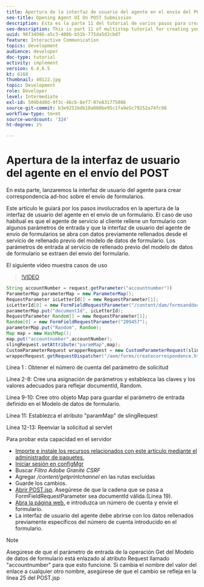 ```yaml
---
title: Apertura de la interfaz de usuario del agente en el envío del POST
seo-title: Opening Agent UI On POST Submission
description: Esta es la parte 11 del tutorial de varios pasos para crear su primer documento interactivo de comunicaciones para el canal de impresión. En esta parte, lanzaremos la interfaz de usuario del agente para crear correspondencia ad-hoc sobre el envío de formularios.
seo-description: This is part 11 of multistep tutorial for creating your first interactive communications document for the print channel. In this part, we will launch the agent ui interface for creating ad-hoc correspondence on form submission.
uuid: 96f34986-a5c3-400b-b51b-775da5d2cbd7
feature: Interactive Communication
topics: development
audience: developer
doc-type: tutorial
activity: implement
version: 6.4,6.5
kt: 6168
thumbnail: 40122.jpg
topic: Development
role: Developer
level: Intermediate
exl-id: 509b4d0d-9f3c-46cb-8ef7-07e831775086
source-git-commit: b3e9251bdb18a008be95c1fa9e5c79252a74fc98
workflow-type: tm+mt
source-wordcount: '324'
ht-degree: 1%

---
```


# Apertura de la interfaz de usuario del agente en el envío del POST

En esta parte, lanzaremos la interfaz de usuario del agente para crear correspondencia ad-hoc sobre el envío de formularios.

Este artículo le guiará por los pasos involucrados en la apertura de la interfaz de usuario del agente en el envío de un formulario. El caso de uso habitual es que el agente de servicio al cliente rellene un formulario con algunos parámetros de entrada y que la interfaz de usuario del agente de envío de formularios se abra con datos previamente rellenados desde el servicio de rellenado previo del modelo de datos de formulario. Los parámetros de entrada al servicio de rellenado previo del modelo de datos de formulario se extraen del envío del formulario.

El siguiente vídeo muestra casos de uso

>[!VIDEO](https://video.tv.adobe.com/v/40122?quality=12&learn=on)

```java
String accountNumber = request.getParameter("accountnumber"))
ParameterMap parameterMap = new ParameterMap();
RequestParameter icLetterId[] = new RequestParameter[1];
icLetterId[0] = new FormFieldRequestParameter("/content/dam/formsanddocuments/retirementstatementprint");
parameterMap.put("documentId", icLetterId);
RequestParameter Random[] = new RequestParameter[1];
Random[0] = new FormFieldRequestParameter("209457");
parameterMap.put("Random", Random);
Map map = new HashMap();
map.put("accountnumber",accountNumber);
slingRequest.setAttribute("paramMap",map);
CustomParameterRequest wrapperRequest = new CustomParameterRequest(slingRequest,parameterMap,"GET");
wrapperRequest.getRequestDispatcher("/aem/forms/createcorrespondence.html").include(wrapperRequest, response);
```

Línea 1 : Obtener el número de cuenta del parámetro de solicitud

Línea 2-8: Cree una asignación de parámetros y establezca las claves y los valores adecuados para reflejar documentId, Random.

Línea 9-10: Cree otro objeto Map para guardar el parámetro de entrada definido en el Modelo de datos de formulario.

Línea 11: Establezca el atributo &quot;paramMap&quot; de slingRequest

Línea 12-13: Reenviar la solicitud al servlet

Para probar esta capacidad en el servidor

* [Importe e instale los recursos relacionados con este artículo mediante el administrador de paquetes.](assets/launch-agent-ui.zip)
* [Iniciar sesión en configMgr](http://localhost:4502/system/console/configMgr)
* Buscar _Filtro Adobe Granite CSRF_
* Agregar _/content/getprintchannel_ en las rutas excluidas
* Guarde los cambios.
* [Abrir POST.jsp](http://localhost:4502/apps/AEMForms/openprintchannel/POST.jsp). Asegúrese de que la cadena que se pasa a FormFieldRequestParameter sea documentId válida.(Línea 19).
* [Abra la página web.](http://localhost:4502/content/OpenPrintChannel.html) e introduzca un número de cuenta y envíe el formulario.
* La interfaz de usuario del agente debe abrirse con los datos rellenados previamente específicos del número de cuenta introducido en el formulario.

>[!NOTE]
>
>Asegúrese de que el parámetro de entrada de la operación Get del Modelo de datos de formulario está enlazado al atributo Request llamado &quot;accountnumber&quot; para que esto funcione. Si cambia el nombre del valor del enlace a cualquier otro nombre, asegúrese de que el cambio se refleja en la línea 25 del POST.jsp
